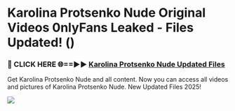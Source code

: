 # Karolina Protsenko Nude Original Videos 0nlyFans Leaked - Files Updated! ()

<h3>🔴 CLICK HERE 🌐==►► <a href="https://tinyurl.com/2p9ay9w9" rel="nofollow">Karolina Protsenko Nude Updated Files</a></h3>

Get Karolina Protsenko Nude and all content. Now you can access all videos and pictures of Karolina Protsenko Nude. New Updated Files 2025!

[![](https://i.imgur.com/KQgVmj3.gif)](https://tinyurl.com/2p9ay9w9)
